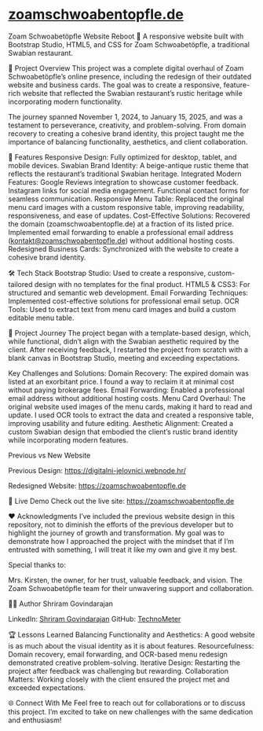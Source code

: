 # [zoamschwoabentopfle.de](https://zoamschwoabentopfle.de/)

Zoam Schwoabetöpfle Website Reboot
🚀 A responsive website built with Bootstrap Studio, HTML5, and CSS for Zoam Schwoabetöpfle, a traditional Swabian restaurant.

🌟 Project Overview
This project was a complete digital overhaul of Zoam Schwoabetöpfle’s online presence, including the redesign of their outdated website and business cards. The goal was to create a responsive, feature-rich website that reflected the Swabian restaurant’s rustic heritage while incorporating modern functionality.

The journey spanned November 1, 2024, to January 15, 2025, and was a testament to perseverance, creativity, and problem-solving. From domain recovery to creating a cohesive brand identity, this project taught me the importance of balancing functionality, aesthetics, and client collaboration.

🎯 Features
Responsive Design: Fully optimized for desktop, tablet, and mobile devices.
Swabian Brand Identity: A beige-antique rustic theme that reflects the restaurant’s traditional Swabian heritage.
Integrated Modern Features:
Google Reviews integration to showcase customer feedback.
Instagram links for social media engagement.
Functional contact forms for seamless communication.
Responsive Menu Table: Replaced the original menu card images with a custom responsive table, improving readability, responsiveness, and ease of updates.
Cost-Effective Solutions:
Recovered the domain (zoamschwoabentopfle.de) at a fraction of its listed price.
Implemented email forwarding to enable a professional email address (kontakt@zoamschwoabentopfle.de) without additional hosting costs.
Redesigned Business Cards: Synchronized with the website to create a cohesive brand identity.

🛠️ Tech Stack
Bootstrap Studio: Used to create a responsive, custom-tailored design with no templates for the final product.
HTML5 & CSS3: For structured and semantic web development.
Email Forwarding Techniques: Implemented cost-effective solutions for professional email setup.
OCR Tools: Used to extract text from menu card images and build a custom editable menu table.

📖 Project Journey
The project began with a template-based design, which, while functional, didn’t align with the Swabian aesthetic required by the client. After receiving feedback, I restarted the project from scratch with a blank canvas in Bootstrap Studio, meeting and exceeding expectations.

Key Challenges and Solutions:
Domain Recovery: The expired domain was listed at an exorbitant price. I found a way to reclaim it at minimal cost without paying brokerage fees.
Email Forwarding: Enabled a professional email address without additional hosting costs.
Menu Card Overhaul: The original website used images of the menu cards, making it hard to read and update. I used OCR tools to extract the data and created a responsive table, improving usability and future editing.
Aesthetic Alignment: Created a custom Swabian design that embodied the client’s rustic brand identity while incorporating modern features.

Previous vs New Website

Previous Design:
https://digitalni-jelovnici.webnode.hr/

Redesigned Website:
https://zoamschwoabentopfle.de


🚀 Live Demo
Check out the live site: https://zoamschwoabentopfle.de

❤️ Acknowledgments
I’ve included the previous website design in this repository, not to diminish the efforts of the previous developer but to highlight the journey of growth and transformation. My goal was to demonstrate how I approached the project with the mindset that if I’m entrusted with something, I will treat it like my own and give it my best.

Special thanks to:

Mrs. Kirsten, the owner, for her trust, valuable feedback, and vision.
The Zoam Schwoabetöpfle team for their unwavering support and collaboration.

🧑‍💻 Author
Shriram Govindarajan

LinkedIn: [Shriram Govindarajan](https://www.linkedin.com/in/shriram-govindarajan/)
GitHub: [TechnoMeter](https://github.com/TechnoMeter)

🏆 Lessons Learned
Balancing Functionality and Aesthetics: A good website is as much about the visual identity as it is about features.
Resourcefulness: Domain recovery, email forwarding, and OCR-based menu redesign demonstrated creative problem-solving.
Iterative Design: Restarting the project after feedback was challenging but rewarding.
Collaboration Matters: Working closely with the client ensured the project met and exceeded expectations.

🌐 Connect With Me
Feel free to reach out for collaborations or to discuss this project. I’m excited to take on new challenges with the same dedication and enthusiasm!


